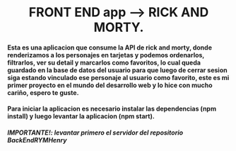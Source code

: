 <h1 align="center">FRONT END app --> RICK AND MORTY.</h1>

<h4>Esta es una aplicacion que consume la API de rick and morty, donde renderizamos a los personajes en tarjetas y podemos ordenarlos, filtrarlos, ver su detail y marcarlos como favoritos, lo cual queda guardado en la base de datos del usuario para que luego de cerrar sesion siga estando vinculado ese personaje al usuario como favorito, este es mi primer proyecto en el mundo del desarrollo web y lo hice con mucho cariño, espero te guste.</h4>

<h4>Para iniciar la aplicacion es necesario instalar las dependencias (npm install) y luego levantar la aplicacion (npm start).</h4>

<h5>IMPORTANTE!: levantar primero el servidor del repositorio BackEndRYMHenry</h5>
